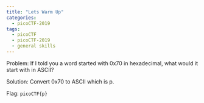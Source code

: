 ```yaml
---
title: "Lets Warm Up"
categories:
  - picoCTF-2019
tags:
  - picoCTF
  - picoCTF-2019
  - general skills
---
```


Problem: If I told you a word started with 0x70 in hexadecimal, what would it start with in ASCII?

Solution: Convert 0x70 to ASCII which is p.


Flag: ```picoCTF{p}```